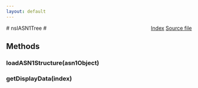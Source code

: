 ```yaml
---
layout: default
---
```

<div class='links' style='float:right'><a href="../index.html">Index</a>
<a href="http://dxr.mozilla.org/mozilla-central/source/security/manager/pki/public/nsIASN1Tree.idl">Source file</a>
</div>
# nsIASN1Tree #

## Methods ##

### loadASN1Structure(asn1Object) ###

### getDisplayData(index) ###
